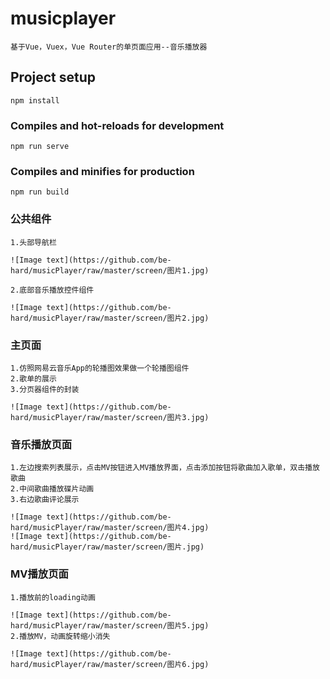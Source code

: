 # musicplayer
```
基于Vue，Vuex，Vue Router的单页面应用--音乐播放器
```
## Project setup
```
npm install
```

### Compiles and hot-reloads for development
```
npm run serve
```

### Compiles and minifies for production
```
npm run build
```

### 公共组件
```
1.头部导航栏

![Image text](https://github.com/be-hard/musicPlayer/raw/master/screen/图片1.jpg)

2.底部音乐播放控件组件

![Image text](https://github.com/be-hard/musicPlayer/raw/master/screen/图片2.jpg)
```
### 主页面
```
1.仿照网易云音乐App的轮播图效果做一个轮播图组件
2.歌单的展示
3.分页器组件的封装

![Image text](https://github.com/be-hard/musicPlayer/raw/master/screen/图片3.jpg)
```
### 音乐播放页面
```
1.左边搜索列表展示，点击MV按钮进入MV播放界面，点击添加按钮将歌曲加入歌单，双击播放歌曲
2.中间歌曲播放碟片动画
3.右边歌曲评论展示

![Image text](https://github.com/be-hard/musicPlayer/raw/master/screen/图片4.jpg)
![Image text](https://github.com/be-hard/musicPlayer/raw/master/screen/图片.jpg)
```
### MV播放页面
```
1.播放前的loading动画

![Image text](https://github.com/be-hard/musicPlayer/raw/master/screen/图片5.jpg)
2.播放MV，动画旋转缩小消失

![Image text](https://github.com/be-hard/musicPlayer/raw/master/screen/图片6.jpg)

```

